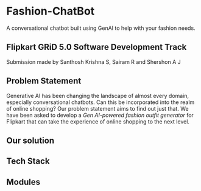 # Fashion-ChatBot 
A conversational chatbot built using GenAI to help with your fashion needs.

## Flipkart GRiD 5.0 Software Development Track
Submission made by Santhosh Krishna S, Sairam R and Shershon A J

## Problem Statement
Generative AI has been changing the landscape of almost every domain, especially conversational chatbots. Can this be incorporated into the realm of online shopping? Our problem statement aims to find out just that. We have been asked to develop a *Gen AI-powered fashion outfit generator* for Flipkart that can take the experience of online shopping to the next level.

## Our solution

## Tech Stack

## Modules


